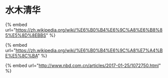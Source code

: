 # 水木清华

{% embed url="https://zh.wikipedia.org/wiki/%E6%B0%B4%E6%9C%A8%E6%B8%85%E5%8D%8EBBS" %}



{% embed url="https://zh.wikipedia.org/wiki/%E6%B0%B4%E6%9C%A8%E7%A4%BE%E5%8C%BA" %}

{% embed url="http://www.nbd.com.cn/articles/2017-01-25/1072750.html" %}







